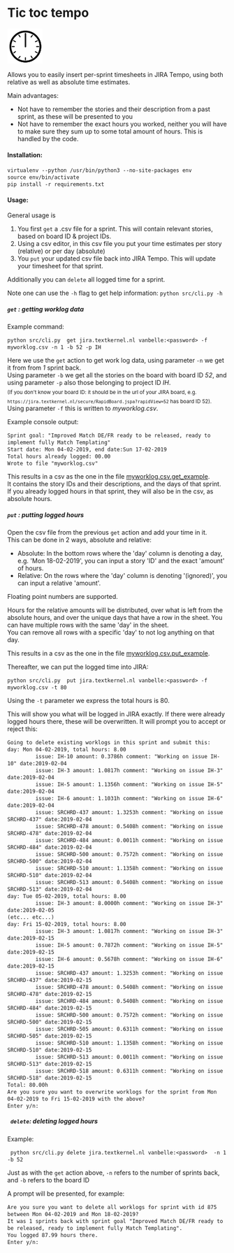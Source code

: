 
Tic toc tempo
===


<img src="clock.gif" alt="drawing" width="80"/>

Allows you to easily insert per-sprint timesheets in JIRA Tempo, using both relative as well as absolute time estimates.

Main advantages:
- Not have to remember the stories and their description from a past sprint, as these will be presented to you
- Not have to remember the exact hours you worked, neither you will have to make sure they sum up to some total amount of hours. This is handled by the code.

#### Installation:  


```
virtualenv --python /usr/bin/python3 --no-site-packages env  
source env/bin/activate  
pip install -r requirements.txt  
```

#### Usage:
General usage is 

1. You first `get` a .csv file for a sprint. This will contain relevant stories, based on board ID & project IDs. 
2. Using a csv editor, in this csv file you put your time estimates per story (relative) or per day (absolute)
3. You `put` your updated csv file back into JIRA Tempo. This will update your timesheet for that sprint.  

Additionally you can `delete` all logged time for a sprint.  

Note one can use the `-h` flag to get help information: `python src/cli.py -h` 

##### `get` : getting worklog data

Example command:
```
python src/cli.py  get jira.textkernel.nl vanbelle:<password> -f myworklog.csv -n 1 -b 52 -p IH
```

Here we use the `get` action to get work log data, using parameter `-n` we get it from from *1* sprint back.  
Using parameter `-b` we 
get all the stories on the board with board ID *52*, and using parameter `-p` also those
belonging to project ID *IH*.   
<sub>(If you don't know your board ID: it should be in the url of your JIRA board, e.g. `https://jira.textkernel.nl/secure/RapidBoard.jspa?rapidView=52`
has board ID 52).  </sub>   
Using parameter `-f` this is written to *myworklog.csv*.

Example console output:
```
Sprint goal: "Improved Match DE/FR ready to be released, ready to implement fully Match Templating"
Start date: Mon 04-02-2019, end date:Sun 17-02-2019
Total hours already logged: 00.00
Wrote to file "myworklog.csv"
```

This results in a csv as the one in the file [myworklog.csv.get_example](myworklog.csv.get_example).  
It contains the story IDs and their descriptions, and the days of that sprint.  
If you already logged hours in that sprint, they will also be in the csv, as absolute hours.

##### `put` : putting logged hours
Open the csv file from the previous `get` action and add your time in it.  
This can be done in 2 ways, absolute and relative:  
- Absolute: In the bottom rows where the 'day' column is denoting a day, e.g. 'Mon 18-02-2019', you can input a story 'ID'  and the exact 'amount' of hours.
- Relative: On the rows where the 'day' column is denoting '(ignored)', you can input a relative 'amount'.

Floating point numbers are supported.

Hours for the relative amounts will be distributed, over what is left from the absolute hours, and over the unique days that have a row in the sheet. You can have multiple rows with the same 'day' in the sheet.  
You can remove all rows with a specific 'day' to not log anything on that day.  

This results in a csv as the one in the file [myworklog.csv.put_example](myworklog.csv.put_example).

Thereafter, we can put the logged time into JIRA:
```
python src/cli.py  put jira.textkernel.nl vanbelle:<password> -f myworklog.csv -t 80
```
Using the `-t` parameter we express the total hours is 80.

This will show you what will be logged in JIRA exactly. If there were already logged hours there, these
 will be overwritten. It will prompt you to accept or reject this:
```
Going to delete existing worklogs in this sprint and submit this:
day: Mon 04-02-2019, total hours: 8.00
         issue: IH-10 amount: 0.3786h comment: "Working on issue IH-10" date:2019-02-04
         issue: IH-3 amount: 1.0817h comment: "Working on issue IH-3" date:2019-02-04
         issue: IH-5 amount: 1.1356h comment: "Working on issue IH-5" date:2019-02-04
         issue: IH-6 amount: 1.1031h comment: "Working on issue IH-6" date:2019-02-04
         issue: SRCHRD-437 amount: 1.3253h comment: "Working on issue SRCHRD-437" date:2019-02-04
         issue: SRCHRD-478 amount: 0.5408h comment: "Working on issue SRCHRD-478" date:2019-02-04
         issue: SRCHRD-484 amount: 0.0011h comment: "Working on issue SRCHRD-484" date:2019-02-04
         issue: SRCHRD-500 amount: 0.7572h comment: "Working on issue SRCHRD-500" date:2019-02-04
         issue: SRCHRD-510 amount: 1.1358h comment: "Working on issue SRCHRD-510" date:2019-02-04
         issue: SRCHRD-513 amount: 0.5408h comment: "Working on issue SRCHRD-513" date:2019-02-04
day: Tue 05-02-2019, total hours: 8.00
         issue: IH-3 amount: 8.0000h comment: "Working on issue IH-3" date:2019-02-05
(etc... etc...)
day: Fri 15-02-2019, total hours: 8.00
         issue: IH-3 amount: 1.0817h comment: "Working on issue IH-3" date:2019-02-15
         issue: IH-5 amount: 0.7872h comment: "Working on issue IH-5" date:2019-02-15
         issue: IH-6 amount: 0.5678h comment: "Working on issue IH-6" date:2019-02-15
         issue: SRCHRD-437 amount: 1.3253h comment: "Working on issue SRCHRD-437" date:2019-02-15
         issue: SRCHRD-478 amount: 0.5408h comment: "Working on issue SRCHRD-478" date:2019-02-15
         issue: SRCHRD-484 amount: 0.5408h comment: "Working on issue SRCHRD-484" date:2019-02-15
         issue: SRCHRD-500 amount: 0.7572h comment: "Working on issue SRCHRD-500" date:2019-02-15
         issue: SRCHRD-505 amount: 0.6311h comment: "Working on issue SRCHRD-505" date:2019-02-15
         issue: SRCHRD-510 amount: 1.1358h comment: "Working on issue SRCHRD-510" date:2019-02-15
         issue: SRCHRD-513 amount: 0.0011h comment: "Working on issue SRCHRD-513" date:2019-02-15
         issue: SRCHRD-518 amount: 0.6311h comment: "Working on issue SRCHRD-518" date:2019-02-15
Total: 80.00h
Are you sure you want to overwrite worklogs for the sprint from Mon 04-02-2019 to Fri 15-02-2019 with the above?
Enter y/n:
``` 

##### ` delete`: deleting logged hours
Example:
```
 python src/cli.py delete jira.textkernel.nl vanbelle:<password>  -n 1 -b 52
```
Just as with the `get` action above, `-n` refers to the number of sprints back, and `-b` refers to the board ID 
  

A prompt will be presented, for example:
``` 
Are you sure you want to delete all worklogs for sprint with id 875 between Mon 04-02-2019 and Mon 18-02-2019?
It was 1 sprints back with sprint goal "Improved Match DE/FR ready to be released, ready to implement fully Match Templating".
You logged 87.99 hours there.
Enter y/n:
```